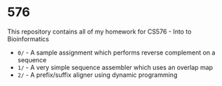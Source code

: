 # 576
This repository contains all of my homework for CS576 - Into to Bioinformatics

- `0/` - A sample assignment which performs reverse complement on a sequence
- `1/` - A very simple sequence assembler which uses an overlap map
- `2/` - A prefix/suffix aligner using dynamic programming